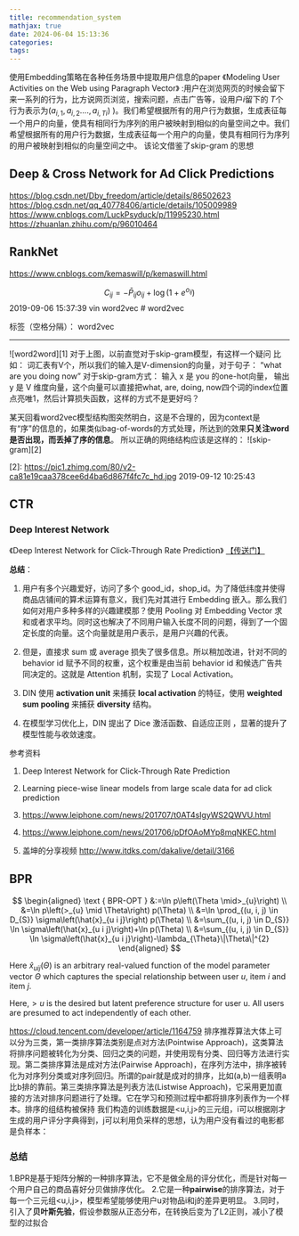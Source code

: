 ```yaml
---
title: recommendation_system
mathjax: true
date: 2024-06-04 15:13:36
categories:
tags:
---
```


使用Embedding策略在各种任务场景中提取用户信息的paper
《Modeling User Activities on the Web using Paragraph Vector》
:用户在浏览网页的时候会留下来一系列的行为，比方说网页浏览，搜索问题，点击广告等，设用户$i$留下的 $T$个行为表示为$(a_{i,1},a_{i,2}....,a_{i,Ti})$
 )。我们希望根据所有的用户行为数据，生成表征每一个用户的向量，使具有相同行为序列的用户被映射到相似的向量空间之中。我们希望根据所有的用户行为数据，生成表征每一个用户的向量，使具有相同行为序列的用户被映射到相似的向量空间之中。
该论文借鉴了skip-gram 的思想

## Deep & Cross Network for Ad Click Predictions

<https://blog.csdn.net/Dby_freedom/article/details/86502623>
<https://blog.csdn.net/qq_40778406/article/details/105009989>
<https://www.cnblogs.com/LuckPsyduck/p/11995230.html>
<https://zhuanlan.zhihu.com/p/96010464>

<!-- more -->
## RankNet

<https://www.cnblogs.com/kemaswill/p/kemaswill.html>

$$C_{i j}=-\bar{P}_{i j} o_{i j}+\log \left(1+e^{o_{i j}}\right)$$
 2019-09-06 15:37:39
vin word2vec # word2vec

标签（空格分隔）： word2vec

---

![word2word][1]
对于上图，以前直觉对于skip-gram模型，有这样一个疑问
比如：
词汇表有V个，所以我们的输入是V-dimension的向量，对于句子：
“what are you doing now”
对于skip-gram方式：
输入 x 是 you 的one-hot向量，
输出 y 是 V 维度向量，这个向量可以直接把what, are, doing, now四个词的index位置点亮唯1，然后计算损失函数，这样的方式不是更好吗？

某天回看word2vec模型结构图突然明白，这是不合理的，因为context是有“序"的信息的，如果类似bag-of-words的方式处理，所达到的效果**只关注word是否出现，而丢掉了序的信息**。
所以正确的网络结构应该是这样的：
![skip-gram][2]

  [2]: <https://pic1.zhimg.com/80/v2-ca81e19caa378cee6d4ba6d867f4fc7c_hd.jpg> 2019-09-12 10:25:43

## CTR

### Deep Interest Network

《Deep Interest Network for Click-Through Rate Prediction》
[【传送门】](https://mp.weixin.qq.com/s/V6tjQzfzsekXuoXhbXbKSQ)

**总结**：

1. 用户有多个兴趣爱好，访问了多个 good_id，shop_id。为了降低纬度并使得商品店铺间的算术运算有意义，我们先对其进行 Embedding 嵌入。那么我们如何对用户多种多样的兴趣建模那？使用 Pooling 对 Embedding Vector 求和或者求平均。同时这也解决了不同用户输入长度不同的问题，得到了一个固定长度的向量。这个向量就是用户表示，是用户兴趣的代表。

2. 但是，直接求 sum 或 average 损失了很多信息。所以稍加改进，针对不同的 behavior id 赋予不同的权重，这个权重是由当前 behavior id 和候选广告共同决定的。这就是 Attention 机制，实现了 Local Activation。

3. DIN 使用 **activation unit** 来捕获 **local activation** 的特征，使用 **weighted sum pooling** 来捕获 **diversity** 结构。

4. 在模型学习优化上，DIN 提出了 Dice 激活函数、自适应正则 ，显著的提升了模型性能与收敛速度。

参考资料

1. Deep Interest Network for Click-Through Rate Prediction

2. Learning piece-wise linear models from large scale data for ad click prediction

3. <https://www.leiphone.com/news/201707/t0AT4sIgyWS2QWVU.html>

4. <https://www.leiphone.com/news/201706/pDfOAoMYp8mqNKEC.html>

5. 盖坤的分享视频 <http://www.itdks.com/dakalive/detail/3166>

## BPR

$$
\begin{aligned}
\text { BPR-OPT } &:=\ln p\left(\Theta \mid>_{u}\right) \\
&=\ln p\left(>_{u} \mid \Theta\right) p(\Theta) \\
&=\ln \prod_{(u, i, j) \in D_{S}} \sigma\left(\hat{x}_{u i j}\right) p(\Theta) \\
&=\sum_{(u, i, j) \in D_{S}} \ln \sigma\left(\hat{x}_{u i j}\right)+\ln p(\Theta) \\
&=\sum_{(u, i, j) \in D_{S}} \ln \sigma\left(\hat{x}_{u i j}\right)-\lambda_{\Theta}\|\Theta\|^{2}
\end{aligned}
$$

Here $\hat{x}_{u i j}(\Theta)$ is an arbitrary real-valued function of
the model parameter vector $\Theta$ which captures the special relationship between user $u$, item $i$ and item $j$.

Here,$>u$  is the desired but latent preference structure
for user u. All users are presumed to act independently
of each other.

<https://cloud.tencent.com/developer/article/1164759>
排序推荐算法大体上可以分为三类，第一类排序算法类别是点对方法(Pointwise Approach)，这类算法将排序问题被转化为分类、回归之类的问题，并使用现有分类、回归等方法进行实现。第二类排序算法是成对方法(Pairwise Approach)，在序列方法中，排序被转化为对序列分类或对序列回归。所谓的pair就是成对的排序，比如(a,b)一组表明a比b排的靠前。第三类排序算法是列表方法(Listwise Approach)，它采用更加直接的方法对排序问题进行了处理。它在学习和预测过程中都将排序列表作为一个样本。排序的组结构被保持
我们构造的训练数据是<u,i,j>的三元组，i可以根据刚才生成的用户评分字典得到，j可以利用负采样的思想，认为用户没有看过的电影都是负样本：

### 总结

1.BPR是基于矩阵分解的一种排序算法，它不是做全局的评分优化，而是针对每一个用户自己的商品喜好分贝做排序优化。
2.它是一种**pairwise**的排序算法，对于每一个三元组<u,i,j>，模型希望能够使用户u对物品i和j的差异更明显。
3.同时，引入了**贝叶斯先验**，假设参数服从正态分布，在转换后变为了L2正则，减小了模型的过拟合
